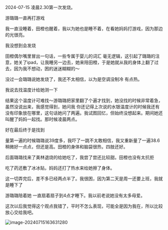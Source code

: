 2024-07-15 凌晨2.30第一次发烧。

游璐璐一直再打游戏

我一直没睡着，田橙也醒着，我以为她也是睡不着，在看她妈妈打游戏，因为那边的光很亮。

我没想到会发烧

田橙偶尔嘴里冒出一句话，一些专属于婴儿的词汇 毫无逻辑，这引起了璐璐的注意，她关了ipad，让我睡另一边去，她来陪田橙，于是她就从我的身体上翻了过去，因为我不想动，困的迷迷糊糊的～

没过一会璐璐说她发烧了，我还不太相信，以为是空调没制冷 有点热。

我说去找温度计给她测一下

结果这个温度计可难找～游璐璐把家里翻了个遍才找到，她没找的时候非常着急，虽然没说出来，我感觉得到，她问我 你还记得上次说的水银温度计的时候我还有没有印象放在哪里，这句话她问了两遍。我试图回忆，但始终没想起来。期间她还叫醒了妈妈一起找。那时候凌晨两点。

好在最后终于是找到

量第一遍的时候璐璐说39度多，我吓了一跳不太敢相信，我又重新量了一遍38.6稍微好一点点，但还是高。田橙的身体和脑袋很热，四肢还好。

后面璐璐找来了美林退烧的给她吃了，我尝了尝还比较甜。田橙也没有太抗拒

吃了药还敷了冰冰贴，妈妈还打了热水来给她擦了身体。

这一切弄完后，差不多已经两点半了。我很困，因为第二天是周一还要上班，我就是睡下了

游璐璐陪着她 一直扇着扇子到4点才睡下。我以前老说她没有太多母爱。

这次以后我觉得这个观点我错了，平时不怎么表现，可能全是因为我在，所以比较放心交给我吧。

![image-20240715163631280](http://mt.file.jsxming.cn/image/202407151636153.png)